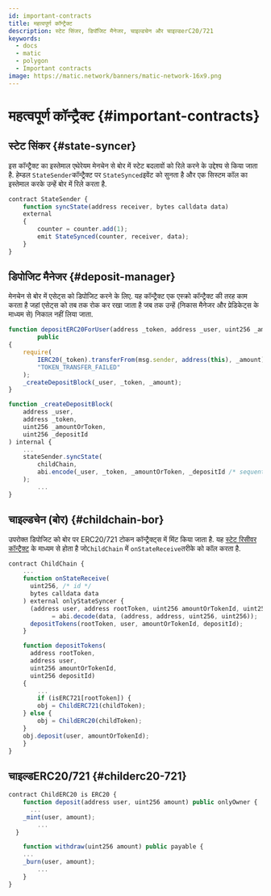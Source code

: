 ```yaml
---
id: important-contracts
title: महत्वपूर्ण कॉन्ट्रैक्ट
description: स्टेट सिंजर, डिपॉजिट मैनेजर, चाइल्डचेन और चाइल्डerC20/721
keywords:
  - docs
  - matic
  - polygon
  - Important contracts
image: https://matic.network/banners/matic-network-16x9.png
---
```


# महत्वपूर्ण कॉन्ट्रैक्ट {#important-contracts}

## स्टेट सिंकर {#state-syncer}

इस कॉन्ट्रैक्ट का इस्तेमाल एथेरेयम मेनचेन से बोर में स्टेट बदलावों को रिले करने के उद्देश्य से किया जाता है. हेम्डल `StateSender`कॉन्ट्रैक्ट पर `StateSynced`इवेंट को सुनता है और एक सिस्टम कॉल का इस्तेमाल करके उन्हें बोर में रिले करता है.

```jsx
contract StateSender {
	function syncState(address receiver, bytes calldata data)
    external
	{
	    counter = counter.add(1);
	    emit StateSynced(counter, receiver, data);
	}
}
```

## डिपोजिट मैनेजर {#deposit-manager}

मेनचेन से बोर में एसेट्स को डिपोजिट करने के लिए. यह कॉन्ट्रैक्ट एक एस्क्रो कॉन्ट्रैक्ट की तरह काम करता है जहां एसेट्स को तब तक रोक कर रखा जाता है जब तक उन्हें (निकास मैनेजर और प्रेडिकेट्स के माध्यम से) निकाल नहीं लिया जाता.

```jsx
function depositERC20ForUser(address _token, address _user, uint256 _amount)
		public
{
    require(
        IERC20(_token).transferFrom(msg.sender, address(this), _amount),
        "TOKEN_TRANSFER_FAILED"
    );
    _createDepositBlock(_user, _token, _amount);
}

function _createDepositBlock(
    address _user,
    address _token,
    uint256 _amountOrToken,
    uint256 _depositId
) internal {
    ...
    stateSender.syncState(
        childChain,
        abi.encode(_user, _token, _amountOrToken, _depositId /* sequential ID */)
    );
		...
}
```

## चाइल्डचेन (बोर) {#childchain-bor}

उपरोक्त डिपोजिट को बोर पर ERC20/721 टोकन कॉन्ट्रैक्ट्स में मिंट किया जाता है. यह [स्टेट रिसीवर कॉन्ट्रैक्ट](https://www.notion.so/maticnetwork/Bor-Overview-c8bdb110cd4d4090a7e1589ac1006bab#aa94e6a9373943068b93d2c0e7f3d2e6) के माध्यम से होता है जो`ChildChain` में `onStateReceive`तरीके को कॉल करता है.

```jsx
contract ChildChain {
	...
	function onStateReceive(
	  uint256, /* id */
	  bytes calldata data
	) external onlyStateSyncer {
	  (address user, address rootToken, uint256 amountOrTokenId, uint256 depositId)
			= abi.decode(data, (address, address, uint256, uint256));
	  depositTokens(rootToken, user, amountOrTokenId, depositId);
	}

	function depositTokens(
	  address rootToken,
	  address user,
	  uint256 amountOrTokenId,
	  uint256 depositId)
	{
		...
		if (isERC721[rootToken]) {
        obj = ChildERC721(childToken);
    } else {
        obj = ChildERC20(childToken);
    }
    obj.deposit(user, amountOrTokenId);	
	}
}
```

## चाइल्डERC20/721 {#childerc20-721}

```jsx
contract ChildERC20 is ERC20 {
	function deposit(address user, uint256 amount) public onlyOwner {
	  ...
    _mint(user, amount);
		...
  }

	function withdraw(uint256 amount) public payable {
    ...
    _burn(user, amount);
		...
	}
}
```
